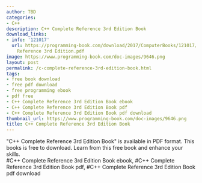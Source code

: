```yaml
---
author: TBD
categories:
- C++
description: C++ Complete Reference 3rd Edition Book
download_links:
- info: '121017'
  url: https://programming-book.com/download/2017/ComputerBooks/121017/Cpp Complete
    Reference 3rd Edition.pdf
image: https://www.programming-book.com/doc-images/9646.png
layout: post
permalink: /c-complete-reference-3rd-edition-book.html
tags:
- free book download
- free pdf download
- free programming ebook
- pdf free
- C++ Complete Reference 3rd Edition Book ebook
- C++ Complete Reference 3rd Edition Book pdf
- C++ Complete Reference 3rd Edition Book pdf download
thumbnail_url: https://www.programming-book.com/doc-images/9646.png
title: C++ Complete Reference 3rd Edition Book
---
```


 
<div class="item-desc text-justify">
  "C++ Complete Reference 3rd Edition Book" is available in PDF format. This books is free to download. Learn from this free book and enhance your skills.
  <br>
  #C++ Complete Reference 3rd Edition Book ebook, #C++ Complete Reference 3rd Edition Book pdf, #C++ Complete Reference 3rd Edition Book pdf download
</div>